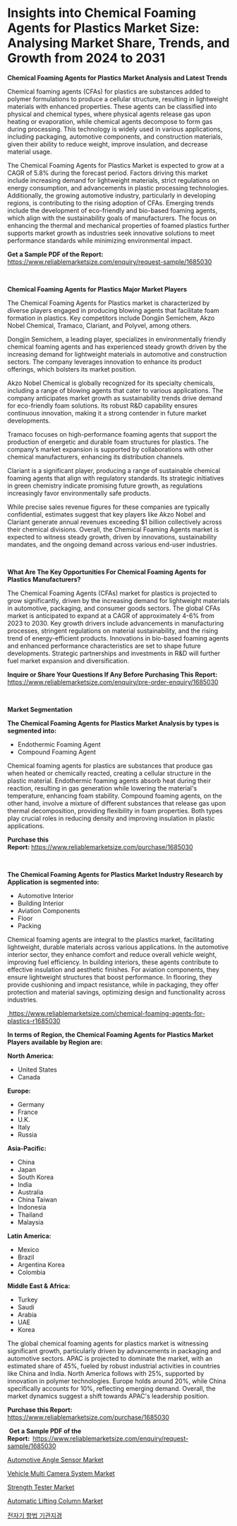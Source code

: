 <p><h1>Insights into Chemical Foaming Agents for Plastics Market Size: Analysing Market Share, Trends, and Growth from 2024 to 2031</h1></p><p><strong>Chemical Foaming Agents for Plastics Market Analysis and Latest Trends</strong></p>
<p><p>Chemical foaming agents (CFAs) for plastics are substances added to polymer formulations to produce a cellular structure, resulting in lightweight materials with enhanced properties. These agents can be classified into physical and chemical types, where physical agents release gas upon heating or evaporation, while chemical agents decompose to form gas during processing. This technology is widely used in various applications, including packaging, automotive components, and construction materials, given their ability to reduce weight, improve insulation, and decrease material usage.</p><p>The Chemical Foaming Agents for Plastics Market is expected to grow at a CAGR of 5.8% during the forecast period. Factors driving this market include increasing demand for lightweight materials, strict regulations on energy consumption, and advancements in plastic processing technologies. Additionally, the growing automotive industry, particularly in developing regions, is contributing to the rising adoption of CFAs. Emerging trends include the development of eco-friendly and bio-based foaming agents, which align with the sustainability goals of manufacturers. The focus on enhancing the thermal and mechanical properties of foamed plastics further supports market growth as industries seek innovative solutions to meet performance standards while minimizing environmental impact.</p></p>
<p><strong>Get a Sample PDF of the Report:&nbsp;</strong> <a href="https://www.reliablemarketsize.com/enquiry/request-sample/1685030?utm_campaign=1103&utm_medium=2&utm_source=Github&utm_content=ia&utm_term=16102024&utm_id=chemical-foaming-agents-for-plastics">https://www.reliablemarketsize.com/enquiry/request-sample/1685030</a></p>
<p>&nbsp;</p>
<p><strong>Chemical Foaming Agents for Plastics Major Market Players</strong></p>
<p><p>The Chemical Foaming Agents for Plastics market is characterized by diverse players engaged in producing blowing agents that facilitate foam formation in plastics. Key competitors include Dongjin Semichem, Akzo Nobel Chemical, Tramaco, Clariant, and Polyvel, among others.</p><p>Dongjin Semichem, a leading player, specializes in environmentally friendly chemical foaming agents and has experienced steady growth driven by the increasing demand for lightweight materials in automotive and construction sectors. The company leverages innovation to enhance its product offerings, which bolsters its market position.</p><p>Akzo Nobel Chemical is globally recognized for its specialty chemicals, including a range of blowing agents that cater to various applications. The company anticipates market growth as sustainability trends drive demand for eco-friendly foam solutions. Its robust R&D capability ensures continuous innovation, making it a strong contender in future market developments.</p><p>Tramaco focuses on high-performance foaming agents that support the production of energetic and durable foam structures for plastics. The company’s market expansion is supported by collaborations with other chemical manufacturers, enhancing its distribution channels.</p><p>Clariant is a significant player, producing a range of sustainable chemical foaming agents that align with regulatory standards. Its strategic initiatives in green chemistry indicate promising future growth, as regulations increasingly favor environmentally safe products.</p><p>While precise sales revenue figures for these companies are typically confidential, estimates suggest that key players like Akzo Nobel and Clariant generate annual revenues exceeding $1 billion collectively across their chemical divisions. Overall, the Chemical Foaming Agents market is expected to witness steady growth, driven by innovations, sustainability mandates, and the ongoing demand across various end-user industries.</p></p>
<p>&nbsp;</p>
<p><strong>What Are The Key Opportunities For Chemical Foaming Agents for Plastics Manufacturers?</strong></p>
<p><p>The Chemical Foaming Agents (CFAs) market for plastics is projected to grow significantly, driven by the increasing demand for lightweight materials in automotive, packaging, and consumer goods sectors. The global CFAs market is anticipated to expand at a CAGR of approximately 4-6% from 2023 to 2030. Key growth drivers include advancements in manufacturing processes, stringent regulations on material sustainability, and the rising trend of energy-efficient products. Innovations in bio-based foaming agents and enhanced performance characteristics are set to shape future developments. Strategic partnerships and investments in R&D will further fuel market expansion and diversification.</p></p>
<p><strong>Inquire or Share Your Questions If Any Before Purchasing This Report:</strong> <a href="https://www.reliablemarketsize.com/enquiry/pre-order-enquiry/1685030?utm_campaign=1103&utm_medium=2&utm_source=Github&utm_content=ia&utm_term=16102024&utm_id=chemical-foaming-agents-for-plastics">https://www.reliablemarketsize.com/enquiry/pre-order-enquiry/1685030</a></p>
<p>&nbsp;</p>
<p><strong>Market Segmentation</strong></p>
<p><strong>The Chemical Foaming Agents for Plastics Market Analysis by types is segmented into:</strong></p>
<p><ul><li>Endothermic Foaming Agent</li><li>Compound Foaming Agent</li></ul></p>
<p><p>Chemical foaming agents for plastics are substances that produce gas when heated or chemically reacted, creating a cellular structure in the plastic material. Endothermic foaming agents absorb heat during their reaction, resulting in gas generation while lowering the material's temperature, enhancing foam stability. Compound foaming agents, on the other hand, involve a mixture of different substances that release gas upon thermal decomposition, providing flexibility in foam properties. Both types play crucial roles in reducing density and improving insulation in plastic applications.</p></p>
<p><strong>Purchase this Report:&nbsp;</strong><a href="https://www.reliablemarketsize.com/purchase/1685030?utm_campaign=1103&utm_medium=2&utm_source=Github&utm_content=ia&utm_term=16102024&utm_id=chemical-foaming-agents-for-plastics">https://www.reliablemarketsize.com/purchase/1685030</a></p>
<p>&nbsp;</p>
<p><strong>The Chemical Foaming Agents for Plastics Market Industry Research by Application is segmented into:</strong></p>
<p><ul><li>Automotive Interior</li><li>Building Interior</li><li>Aviation Components</li><li>Floor</li><li>Packing</li></ul></p>
<p><p>Chemical foaming agents are integral to the plastics market, facilitating lightweight, durable materials across various applications. In the automotive interior sector, they enhance comfort and reduce overall vehicle weight, improving fuel efficiency. In building interiors, these agents contribute to effective insulation and aesthetic finishes. For aviation components, they ensure lightweight structures that boost performance. In flooring, they provide cushioning and impact resistance, while in packaging, they offer protection and material savings, optimizing design and functionality across industries.</p></p>
<p><a href="https://www.reliablemarketsize.com/chemical-foaming-agents-for-plastics-r1685030?utm_campaign=1103&utm_medium=2&utm_source=Github&utm_content=ia&utm_term=16102024&utm_id=chemical-foaming-agents-for-plastics">&nbsp;https://www.reliablemarketsize.com/chemical-foaming-agents-for-plastics-r1685030</a></p>
<p><strong>In terms of Region, the Chemical Foaming Agents for Plastics Market Players available by Region are:</strong></p>
<p>
    <p> <strong> North America: </strong>
        <ul>
            <li>United States</li>
            <li>Canada</li>
        </ul>
        </p> 
    <p> <strong> Europe: </strong>
        <ul>
            <li>Germany</li>
            <li>France</li>
            <li>U.K.</li>
            <li>Italy</li>
            <li>Russia</li>
        </ul>
        </p> 
    <p> <strong> Asia-Pacific: </strong>
        <ul>
            <li>China</li>
            <li>Japan</li>
            <li>South Korea</li>
            <li>India</li>
            <li>Australia</li>
            <li>China Taiwan</li>
            <li>Indonesia</li>
            <li>Thailand</li>
            <li>Malaysia</li>
        </ul>
        </p> 
    <p> <strong> Latin America: </strong>
        <ul>
            <li>Mexico</li>
            <li>Brazil</li>
            <li>Argentina Korea</li>
            <li>Colombia</li>
        </ul>
        </p> 
    <p> <strong> Middle East & Africa: </strong>
        <ul>
            <li>Turkey</li>
            <li>Saudi</li>
            <li>Arabia</li>
            <li>UAE</li>
            <li>Korea</li>
        </ul>
    </p>
    </p>
<p><p>The global chemical foaming agents for plastics market is witnessing significant growth, particularly driven by advancements in packaging and automotive sectors. APAC is projected to dominate the market, with an estimated share of 45%, fueled by robust industrial activities in countries like China and India. North America follows with 25%, supported by innovation in polymer technologies. Europe holds around 20%, while China specifically accounts for 10%, reflecting emerging demand. Overall, the market dynamics suggest a shift towards APAC's leadership position.</p></p>
<p><strong>Purchase this Report: </strong><a href="https://www.reliablemarketsize.com/purchase/1685030?utm_campaign=1103&utm_medium=2&utm_source=Github&utm_content=ia&utm_term=16102024&utm_id=chemical-foaming-agents-for-plastics">https://www.reliablemarketsize.com/purchase/1685030</a></p>
<p>&nbsp;<strong>Get a Sample PDF of the Report:&nbsp;&nbsp;</strong><a href="https://www.reliablemarketsize.com/enquiry/request-sample/1685030?utm_campaign=1103&utm_medium=2&utm_source=Github&utm_content=ia&utm_term=16102024&utm_id=chemical-foaming-agents-for-plastics">https://www.reliablemarketsize.com/enquiry/request-sample/1685030</a></p>
<p><strong></strong></p>
<p><p><a href="https://www.linkedin.com/pulse/pioneering-growth-analyzing-global-automotive-angle-sensor-market-equ6f?trk=public_post_embed_feed-article-content&utm_campaign=1103&utm_medium=2&utm_source=Github&utm_content=ia&utm_term=16102024&utm_id=chemical-foaming-agents-for-plastics">Automotive Angle Sensor Market</a></p><p><a href="https://www.linkedin.com/pulse/vehicle-multi-camera-system-industry-sector-new-technologies-rv3if?trk=public_post_embed_feed-article-content&utm_campaign=1103&utm_medium=2&utm_source=Github&utm_content=ia&utm_term=16102024&utm_id=chemical-foaming-agents-for-plastics">Vehicle Multi Camera System Market</a></p><p><a href="https://github.com/lallietva4l/Market-Research-Report-List-1/blob/main/strength-tester-market.md?utm_campaign=1103&utm_medium=2&utm_source=Github&utm_content=ia&utm_term=16102024&utm_id=chemical-foaming-agents-for-plastics">Strength Tester Market</a></p><p><a href="https://github.com/priss1h/Market-Research-Report-List-1/blob/main/automatic-lifting-column-market.md?utm_campaign=1103&utm_medium=2&utm_source=Github&utm_content=ia&utm_term=16102024&utm_id=chemical-foaming-agents-for-plastics">Automatic Lifting Column Market</a></p><p><a href="https://github.com/sougarounis/Market-Research-Report-List-6/blob/main/106810618571.md?utm_campaign=1103&utm_medium=2&utm_source=Github&utm_content=ia&utm_term=16102024&utm_id=chemical-foaming-agents-for-plastics">전자기 항법 기관지경</a></p></p>